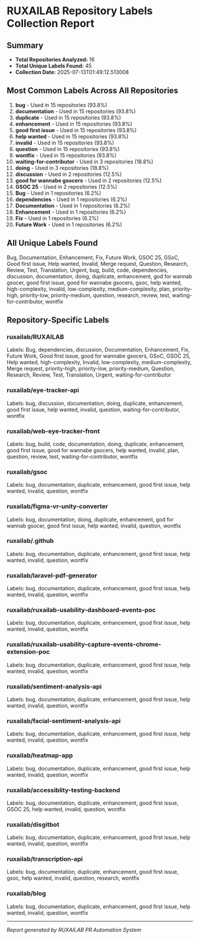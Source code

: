 
# RUXAILAB Repository Labels Collection Report

## Summary
- **Total Repositories Analyzed:** 16
- **Total Unique Labels Found:** 45
- **Collection Date:** 2025-07-13T01:49:12.513008

## Most Common Labels Across All Repositories

 1. **bug** - Used in 15 repositories (93.8%)
 2. **documentation** - Used in 15 repositories (93.8%)
 3. **duplicate** - Used in 15 repositories (93.8%)
 4. **enhancement** - Used in 15 repositories (93.8%)
 5. **good first issue** - Used in 15 repositories (93.8%)
 6. **help wanted** - Used in 15 repositories (93.8%)
 7. **invalid** - Used in 15 repositories (93.8%)
 8. **question** - Used in 15 repositories (93.8%)
 9. **wontfix** - Used in 15 repositories (93.8%)
10. **waiting-for-contributor** - Used in 3 repositories (18.8%)
11. **doing** - Used in 3 repositories (18.8%)
12. **discussion** - Used in 2 repositories (12.5%)
13. **good for wannabe gsocers** - Used in 2 repositories (12.5%)
14. **GSOC 25** - Used in 2 repositories (12.5%)
15. **Bug** - Used in 1 repositories (6.2%)
16. **dependencies** - Used in 1 repositories (6.2%)
17. **Documentation** - Used in 1 repositories (6.2%)
18. **Enhancement** - Used in 1 repositories (6.2%)
19. **Fix** - Used in 1 repositories (6.2%)
20. **Future Work** - Used in 1 repositories (6.2%)


## All Unique Labels Found

Bug, Documentation, Enhancement, Fix, Future Work, GSOC 25, GSoC, Good first issue, Help wanted, Invalid, Merge request, Question, Research, Review, Test, Translation, Urgent, bug, build, code, dependencies, discussion, documentation, doing, duplicate, enhancement, god for wannab gsocer, good first issue, good for wannabe gsocers, gsoc, help wanted, high-complexity, invalid, low-complexity, medium-complexity, plan, priority-high, priority-low, priority-medium, question, research, review, test, waiting-for-contributor, wontfix

## Repository-Specific Labels

### ruxailab/RUXAILAB
Labels: Bug, dependencies, discussion, Documentation, Enhancement, Fix, Future Work, Good first issue, good for wannabe gsocers, GSoC, GSOC 25, Help wanted, high-complexity, Invalid, low-complexity, medium-complexity, Merge request, priority-high, priority-low, priority-medium, Question, Research, Review, Test, Translation, Urgent, waiting-for-contributor

### ruxailab/eye-tracker-api
Labels: bug, discussion, documentation, doing, duplicate, enhancement, good first issue, help wanted, invalid, question, waiting-for-contributor, wontfix

### ruxailab/web-eye-tracker-front
Labels: bug, build, code, documentation, doing, duplicate, enhancement, good first issue, good for wannabe gsocers, help wanted, invalid, plan, question, review, test, waiting-for-contributor, wontfix

### ruxailab/gsoc
Labels: bug, documentation, duplicate, enhancement, good first issue, help wanted, invalid, question, wontfix

### ruxailab/figma-vr-unity-converter
Labels: bug, documentation, doing, duplicate, enhancement, god for wannab gsocer, good first issue, help wanted, invalid, question, wontfix

### ruxailab/.github
Labels: bug, documentation, duplicate, enhancement, good first issue, help wanted, invalid, question, wontfix

### ruxailab/laravel-pdf-generator
Labels: bug, documentation, duplicate, enhancement, good first issue, help wanted, invalid, question, wontfix

### ruxailab/ruxailab-usability-dashboard-events-poc
Labels: bug, documentation, duplicate, enhancement, good first issue, help wanted, invalid, question, wontfix

### ruxailab/ruxailab-usability-capture-events-chrome-extension-poc
Labels: bug, documentation, duplicate, enhancement, good first issue, help wanted, invalid, question, wontfix

### ruxailab/sentiment-analysis-api
Labels: bug, documentation, duplicate, enhancement, good first issue, help wanted, invalid, question, wontfix

### ruxailab/facial-sentiment-analysis-api
Labels: bug, documentation, duplicate, enhancement, good first issue, help wanted, invalid, question, wontfix

### ruxailab/heatmap-app
Labels: bug, documentation, duplicate, enhancement, good first issue, help wanted, invalid, question, wontfix

### ruxailab/accessiblity-testing-backend
Labels: bug, documentation, duplicate, enhancement, good first issue, GSOC 25, help wanted, invalid, question, wontfix

### ruxailab/disgitbot
Labels: bug, documentation, duplicate, enhancement, good first issue, help wanted, invalid, question, wontfix

### ruxailab/transcription-api
Labels: bug, documentation, duplicate, enhancement, good first issue, gsoc, help wanted, invalid, question, research, wontfix

### ruxailab/blog
Labels: bug, documentation, duplicate, enhancement, good first issue, help wanted, invalid, question, wontfix


---
*Report generated by RUXAILAB PR Automation System*
